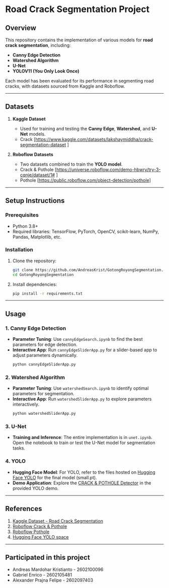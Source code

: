 # Road Crack Segmentation Project

## Overview

This repository contains the implementation of various models for **road crack segmentation**, including:  
- **Canny Edge Detection**  
- **Watershed Algorithm**  
- **U-Net**  
- **YOLOV11 (You Only Look Once)**  

Each model has been evaluated for its performance in segmenting road cracks, with datasets sourced from Kaggle and Roboflow.

---

## Datasets

1. **Kaggle Dataset**  
   - Used for training and testing the **Canny Edge**, **Watershed**, and **U-Net** models.  
   - Crack [https://www.kaggle.com/datasets/lakshaymiddha/crack-segmentation-dataset ]  

2. **Roboflow Datasets**  
   - Two datasets combined to train the **YOLO model**.  
   - Crack & Pothole [https://universe.roboflow.com/demo-hbwry/try-3-cqnje/dataset/1# ]  
   - Pothole [https://public.roboflow.com/object-detection/pothole]

---

## Setup Instructions

### Prerequisites
- Python 3.8+
- Required libraries: TensorFlow, PyTorch, OpenCV, scikit-learn, NumPy, Pandas, Matplotlib, etc.

### Installation
1. Clone the repository:  
   ```bash
   git clone https://github.com/AndreasKrist/GotongRoyongSegmentation.git 
   cd GotongRoyongSegmentation
   ```

2. Install dependencies:  
   ```bash
   pip install -r requirements.txt
   ```

---

## Usage  

### 1. **Canny Edge Detection**  
- **Parameter Tuning**: Use `cannyEdgeSearch.ipynb` to find the best parameters for edge detection.  
- **Interactive App**: Run `cannyEdgeSliderApp.py` for a slider-based app to adjust parameters dynamically.  
  ```bash
  python cannyEdgeSliderApp.py
  ```

### 2. **Watershed Algorithm**  
- **Parameter Tuning**: Use `watershedSearch.ipynb` to identify optimal parameters for segmentation.  
- **Interactive App**: Run `watershedSliderApp.py` to explore parameters interactively.  
  ```bash
  python watershedSliderApp.py
  ```

### 3. **U-Net**  
- **Training and Inference**: The entire implementation is in `unet.ipynb`. Open the notebook to train or test the U-Net model for segmentation tasks.  

### 4. **YOLO**  
- **Hugging Face Model**: For YOLO, refer to the files hosted on [Hugging Face YOLO](https://huggingface.co/spaces/AndreasKrist/GotongRoyongSegmentation/tree/main) for the final model (small.pt).  
- **Demo Application**: Explore the [CRACK & POTHOLE Detector](https://huggingface.co/spaces/AndreasKrist/GotongRoyongSegmentation) in the provided YOLO demo.  

---
## References
1. [Kaggle Dataset - Road Crack Segmentation](https://www.kaggle.com/datasets/lakshaymiddha/crack-segmentation-dataset)
2. [Roboflow Crack & Pothole](https://universe.roboflow.com/demo-hbwry/try-3-cqnje/dataset/1#)  
3. [Roboflow Pothole](https://public.roboflow.com/object-detection/pothole)  
4. [Hugging Face YOLO space](https://huggingface.co/spaces/AndreasKrist/GotongRoyongSegmentation/tree/main)

---

## Participated in this project
- Andreas Mardohar Kristianto - 2602100096 
- Gabriel Enrico - 2602105481 
- Alexander Prajna Felipe - 2602097403
